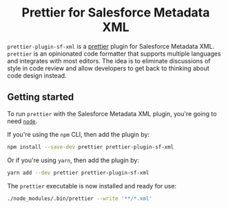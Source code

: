 <h1 align="center">Prettier for Salesforce Metadata XML</h1>

`prettier-plugin-sf-xml` is a [prettier](https://prettier.io/) plugin for Salesforce Metadata XML. `prettier` is an opinionated code formatter that supports multiple languages and integrates with most editors. The idea is to eliminate discussions of style in code review and allow developers to get back to thinking about code design instead.

## Getting started

To run `prettier` with the Salesforce Metadata XML plugin, you're going to need [`node`](https://nodejs.org/en/download/).

If you're using the `npm` CLI, then add the plugin by:

```bash
npm install --save-dev prettier prettier-plugin-sf-xml
```

Or if you're using `yarn`, then add the plugin by:

```bash
yarn add --dev prettier prettier-plugin-sf-xml
```

The `prettier` executable is now installed and ready for use:

```bash
./node_modules/.bin/prettier --write '**/*.xml'
```
